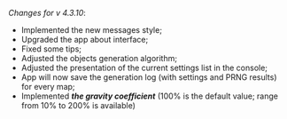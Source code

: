 _Changes for v 4.3.10_:
- Implemented the new messages style;
- Upgraded the app about interface;
- Fixed some tips;
- Adjusted the objects generation algorithm;
- Adjusted the presentation of the current settings list in the console;
- App will now save the generation log (with settings and PRNG results) for every map;
- Implemented ***the gravity coefficient*** (100% is the default value; range from 10% to 200% is available)
